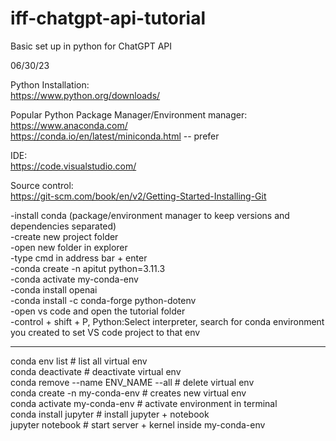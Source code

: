 # iff-chatgpt-api-tutorial
Basic set up in python for ChatGPT API

06/30/23


Python Installation:<br>
https://www.python.org/downloads/

Popular Python Package Manager/Environment manager:<br>
https://www.anaconda.com/<br>
https://conda.io/en/latest/miniconda.html -- prefer

IDE:<br>
https://code.visualstudio.com/

Source control:<br>
https://git-scm.com/book/en/v2/Getting-Started-Installing-Git


-install conda (package/environment manager to keep versions and dependencies separated) <br>
-create new project folder<br>
-open new folder in explorer<br>
-type cmd in address bar + enter<br>
-conda create -n apitut python=3.11.3 <br>
-conda activate my-conda-env   <br>
-conda install openai <br>
-conda install -c conda-forge python-dotenv<br>
-open vs code and open the tutorial folder<br>
-control + shift + P, Python:Select interpreter, search for conda environment you created to set VS code project to that env<br>

 



-------------------------------------------------------------------------------------------------------
conda env list			                    # list all virtual env<br>
conda deactivate		                   # deactivate virtual env<br>
conda remove --name ENV_NAME --all   # delete virtual env<br>
conda create -n my-conda-env         # creates new virtual env<br>
conda activate my-conda-env          # activate environment in terminal<br>
conda install jupyter                # install jupyter + notebook<br>
jupyter notebook                     # start server + kernel inside my-conda-env<br>





